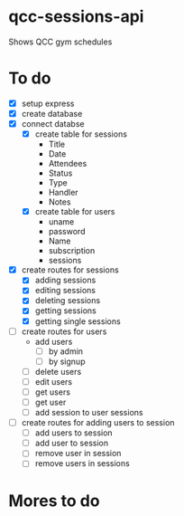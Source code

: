 # qcc-sessions-api

Shows QCC gym schedules

# To do

- [x] setup express
- [x] create database
- [x] connect databse
  - [x] create table for sessions
    - Title
    - Date
    - Attendees
    - Status
    - Type
    - Handler
    - Notes
  - [x] create table for users
    - uname
    - password
    - Name
    - subscription
    - sessions
- [x] create routes for sessions
  - [x] adding sessions
  - [x] editing sessions
  - [x] deleting sessions
  - [x] getting sessions
  - [x] getting single sessions
- [ ] create routes for users
  - add users
    - [ ] by admin
    - [ ] by signup
  - [ ] delete users
  - [ ] edit users
  - [ ] get users
  - [ ] get user
  - [ ] add session to user sessions
- [ ] create routes for adding users to session
  - [ ] add users to session
  - [ ] add user to session
  - [ ] remove user in session
  - [ ] remove users in sessions

# Mores to do
